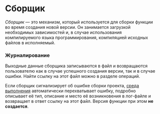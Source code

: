 # Сборщик

_Сборщик_ — это механизм, который используется для сборки функции во время создания новой версии. Он занимается загрузкой необходимых зависимостей и, в случае использования компилируемого языка программирования, компиляцией исходных файлов в исполняемый.

### Журналирование

Выходные данные сборщика записываются в файл и возвращаются пользователю как в случае успешного создания версии, так и в случае ошибки. Найти ссылку на этот файл можно в разделе операций.

Если сборщик сигнализирует об ошибке сборки проекта, [среда выполнения](runtime/index.md) автоматически перехватывает ошибку, подробно описывает её тип, описание и место её возникновения в лог-файле и возвращает в ответ ссылку на этот файл. Версия функции при этом **не создается**.
